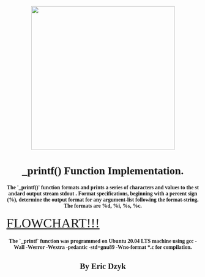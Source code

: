 <p align="center">
<p align="center">
<img src="https://uploads-ssl.webflow.com/6105315644a26f77912a1ada/63eea844ae4e3022154e2878_Holberton.png" width="375"/>
  </p>
<h1 align="center" style="font-family:Trebuchet MS"><b>_printf() Function Implementation.</h1>

<h4 align="center" style="font-family:Trebuchet MS">The '_printf()' function formats and prints a series of characters and values to the st    andard output stream stdout . Format specifications, beginning with a percent sign (%),     determine the output format for any argument-list following the format-string. The formats are %d, %i, %s, %c.</b></h4>

<a href="flowchartlink.com" style="float: center; font-size:34; font-family:Trebuchet MS">
FLOWCHART!!!</a>

<h4 align="center" style="font-family:Trebuchet MS">
The `_printf` function was programmed on Ubuntu 20.04 LTS machine using gcc -Wall -Werror -Wextra -pedantic -std=gnu89 -Wno-format *.c for compilation.</h4>

<h2 align="center" style="font-family:Trebuchet MS"><b>By Eric Dzyk</b></h2>


